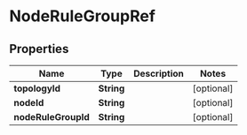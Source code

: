
# NodeRuleGroupRef

## Properties
Name | Type | Description | Notes
------------ | ------------- | ------------- | -------------
**topologyId** | **String** |  |  [optional]
**nodeId** | **String** |  |  [optional]
**nodeRuleGroupId** | **String** |  |  [optional]




